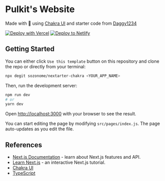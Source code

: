 # Pulkit's Website

Made with 🖤 using [Chakra UI](https://chakra-ui.com/)
and starter code from [Daggy1234](https://github.com/Daggy1234/)

[![Deploy with Vercel](https://vercel.com/button)](https://vercel.com/import/git?s=https://github.com/buddywhitman/my-website/)  [![Deploy to Netlify](https://www.netlify.com/img/deploy/button.svg)](https://app.netlify.com/start/deploy?repository=https://github.com/buddywhitman/my-website/)

## Getting Started

You can either click `Use this template` button on this repository and clone the repo or directly from your terminal:

```bash
npx degit sozonome/nextarter-chakra <YOUR_APP_NAME>
```

Then, run the development server:

```bash
npm run dev
# or
yarn dev
```

Open [http://localhost:3000](http://localhost:3000) with your browser to see the result.

You can start editing the page by modifying `src/pages/index.js`. The page auto-updates as you edit the file.

## References

- [Next.js Documentation](https://nextjs.org/docs) - learn about Next.js features and API.
- [Learn Next.js](https://nextjs.org/learn) - an interactive Next.js tutorial.
- [Chakra UI](https://chakra-ui.com)
- [TypeScript](https://www.typescriptlang.org)

